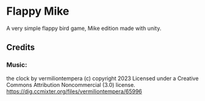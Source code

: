 # Flappy Mike

A very simple flappy bird game, Mike edition made with unity.


## Credits

### Music:
the clock by vermiliontempera (c) copyright 2023 Licensed under a Creative Commons Attribution Noncommercial  (3.0) license. https://dig.ccmixter.org/files/vermiliontempera/65996


